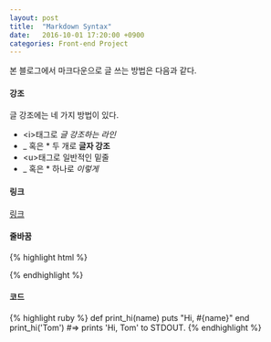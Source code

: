 ```yaml
---
layout: post
title:  "Markdown Syntax"
date:   2016-10-01 17:20:00 +0900
categories: Front-end Project
---
```


본 블로그에서 마크다운으로 글 쓰는 방법은 다음과 같다.

<p class="break"></p>

#### 강조

글 강조에는 네 가지 방법이 있다.

* \<i\>태그로 <i>글 강조하는 라인</i>
* \_ 혹은 \* 두 개로 __글자 강조__ 
* \<u\>태그로 일반적인 밑줄 
* \_ 혹은 \* 하나로 _이렇게_ 

<p class="break"></p>

#### 링크

[링크](http://cnaa97.github.io/) 

<p class="break"></p>

#### 줄바꿈

{% highlight html %}
<!-- break 클래스를 이용해서 줄을 바꾼다. -->
<p class="break"></p>
{% endhighlight %}

<p class="break"></p>

#### 코드

{% highlight ruby %}
def print_hi(name)
  puts "Hi, #{name}"
end
print_hi('Tom')
#=> prints 'Hi, Tom' to STDOUT.
{% endhighlight %}